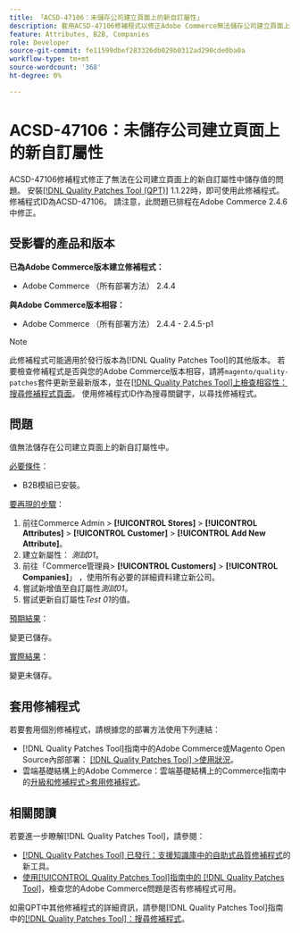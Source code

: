 ```yaml
---
title: 「ACSD-47106：未儲存公司建立頁面上的新自訂屬性」
description: 套用ACSD-47106修補程式以修正Adobe Commerce無法儲存公司建立頁面上的新自訂屬性中的值的問題。
feature: Attributes, B2B, Companies
role: Developer
source-git-commit: fe11599dbef283326db029b0312ad290cde0ba0a
workflow-type: tm+mt
source-wordcount: '368'
ht-degree: 0%

---
```


# ACSD-47106：未儲存公司建立頁面上的新自訂屬性

ACSD-47106修補程式修正了無法在公司建立頁面上的新自訂屬性中儲存值的問題。 安裝[[!DNL Quality Patches Tool (QPT)]](https://experienceleague.adobe.com/en/docs/commerce-knowledge-base/kb/announcements/commerce-announcements/magento-quality-patches-released-new-tool-to-self-serve-quality-patches) 1.1.22時，即可使用此修補程式。 修補程式ID為ACSD-47106。 請注意，此問題已排程在Adobe Commerce 2.4.6中修正。

## 受影響的產品和版本

**已為Adobe Commerce版本建立修補程式：**

* Adobe Commerce （所有部署方法） 2.4.4

**與Adobe Commerce版本相容：**

* Adobe Commerce （所有部署方法） 2.4.4 - 2.4.5-p1

>[!NOTE]
>
>此修補程式可能適用於發行版本為[!DNL Quality Patches Tool]的其他版本。 若要檢查修補程式是否與您的Adobe Commerce版本相容，請將`magento/quality-patches`套件更新至最新版本，並在[[!DNL Quality Patches Tool]上檢查相容性：搜尋修補程式頁面](https://experienceleague.adobe.com/tools/commerce-quality-patches/index.html)。 使用修補程式ID作為搜尋關鍵字，以尋找修補程式。

## 問題

值無法儲存在公司建立頁面上的新自訂屬性中。

<u>必要條件</u>：

* B2B模組已安裝。

<u>要再現的步驟</u>：

1. 前往Commerce Admin > **[!UICONTROL Stores]** > **[!UICONTROL Attributes]** > **[!UICONTROL Customer]** > **[!UICONTROL Add New Attribute]**。
1. 建立新屬性： _測試01_。
1. 前往「Commerce管理員> **[!UICONTROL Customers]** > **[!UICONTROL Companies]**」 ，使用所有必要的詳細資料建立新公司。
1. 嘗試新增值至自訂屬性&#x200B;_測試01_。
1. 嘗試更新自訂屬性&#x200B;_Test 01_&#x200B;的值。

<u>預期結果</u>：

變更已儲存。

<u>實際結果</u>：

變更未儲存。

## 套用修補程式

若要套用個別修補程式，請根據您的部署方法使用下列連結：

* [!DNL Quality Patches Tool]指南中的Adobe Commerce或Magento Open Source內部部署： [[!DNL Quality Patches Tool] >使用狀況](/help/tools/quality-patches-tool/usage.md)。
* 雲端基礎結構上的Adobe Commerce：雲端基礎結構上的Commerce指南中的[升級和修補程式>套用修補程式](https://experienceleague.adobe.com/docs/commerce-cloud-service/user-guide/develop/upgrade/apply-patches.html)。

## 相關閱讀

若要進一步瞭解[!DNL Quality Patches Tool]，請參閱：

* [[!DNL Quality Patches Tool] 已發行：支援知識庫中的自助式品質修補程式](https://experienceleague.adobe.com/en/docs/commerce-knowledge-base/kb/announcements/commerce-announcements/magento-quality-patches-released-new-tool-to-self-serve-quality-patches)的新工具。
* [使用[!UICONTROL Quality Patches Tool]指南中的 [!DNL Quality Patches Tool]](/help/tools/quality-patches-tool/patches-available-in-qpt/check-patch-for-magento-issue-with-magento-quality-patches.md)，檢查您的Adobe Commerce問題是否有修補程式可用。


如需QPT中其他修補程式的詳細資訊，請參閱[!DNL Quality Patches Tool]指南中的[[!DNL Quality Patches Tool]：搜尋修補程式](https://experienceleague.adobe.com/tools/commerce-quality-patches/index.html)。
